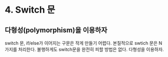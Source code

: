 # 4. Switch 문

## **다형성\(polymorphism\)을 이용하자**

switch 문, if/else가 이어지는 구문은 작게 만들기 어렵다. 본질적으로 swtich 문은 N가지를 처리한다. 불행하게도 switch문을 완전히 피할 방법은 없다. 다형성을 이용하자.

